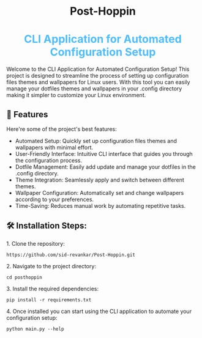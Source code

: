 # <center>Post-Hoppin </center>
<h1 align="center" id="title"><span style="color:#4dbeff">CLI Application for Automated Configuration Setup</span></h1>

<p id="description">Welcome to the CLI Application for Automated Configuration Setup! This project is designed to streamline the process of setting up configuration files themes and wallpapers for Linux users. With this tool you can easily manage your dotfiles themes and wallpapers in your .config directory making it simpler to customize your Linux environment.</p>

  
  
<h2>🧐 Features</h2>

Here're some of the project's best features:

*   Automated Setup: Quickly set up configuration files themes and wallpapers with minimal effort.
*   User-Friendly Interface: Intuitive CLI interface that guides you through the configuration process.
*   Dotfile Management: Easily add update and manage your dotfiles in the .config directory.
*   Theme Integration: Seamlessly apply and switch between different themes.
*   Wallpaper Configuration: Automatically set and change wallpapers according to your preferences.
*   Time-Saving: Reduces manual work by automating repetitive tasks.

<h2>🛠️ Installation Steps:</h2>

<p>1. Clone the repository:</p>

```
https://github.com/sid-revankar/Post-Hoppin.git
```

<p>2. Navigate to the project directory:</p>

```
cd posthoppin
```

<p>3. Install the required dependencies:</p>

```
pip install -r requirements.txt
```

<p>4. Once installed you can start using the CLI application to automate your configuration setup:</p>

```
python main.py --help
```
